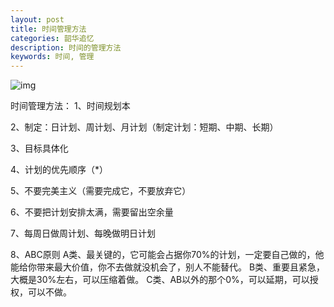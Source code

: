 ```yaml
---
layout: post
title: 时间管理方法
categories: 韶华追忆
description: 时间的管理方法
keywords: 时间, 管理
---
```


![img](http://jiangjiawei.epizy.com/wp-content/uploads/2020/06/flowers-5229022_640.jpg)

时间管理方法：
1、时间规划本

2、制定：日计划、周计划、月计划（制定计划：短期、中期、长期）

3、目标具体化

4、计划的优先顺序（*）

5、不要完美主义（需要完成它，不要放弃它）

6、不要把计划安排太满，需要留出空余量

7、每周日做周计划、每晚做明日计划

8、ABC原则
A类、最关键的，它可能会占据你70%的计划，一定要自己做的，他能给你带来最大价值，你不去做就没机会了，别人不能替代。
B类、重要且紧急，大概是30%左右，可以压缩着做。
C类、AB以外的那个0%，可以延期，可以授权，可以不做。